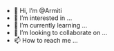 - 👋 Hi, I’m @Armiti
- 👀 I’m interested in ...
- 🌱 I’m currently learning ...
- 💞️ I’m looking to collaborate on ...
- 📫 How to reach me ...

<!---
Armiti/Armiti is a ✨ special ✨ repository because its `README.md` (this file) appears on your GitHub profile.
You can click the Preview link to take a look at your changes.
--->

